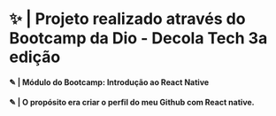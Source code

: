 # ✨ | Projeto realizado através do Bootcamp da Dio - Decola Tech 3a edição
####  ✎ | Módulo do Bootcamp: Introdução ao React Native 
#### ✎ | O propósito era criar o perfil do meu Github com React native.
